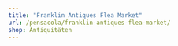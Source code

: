 ```yaml
---
title: "Franklin Antiques Flea Market"
url: /pensacola/franklin-antiques-flea-market/
shop: Antiquitäten
---
```

